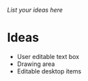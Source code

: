 _List your ideas here_

# Ideas #

  * User editable text box
  * Drawing area
  * Editable desktop items